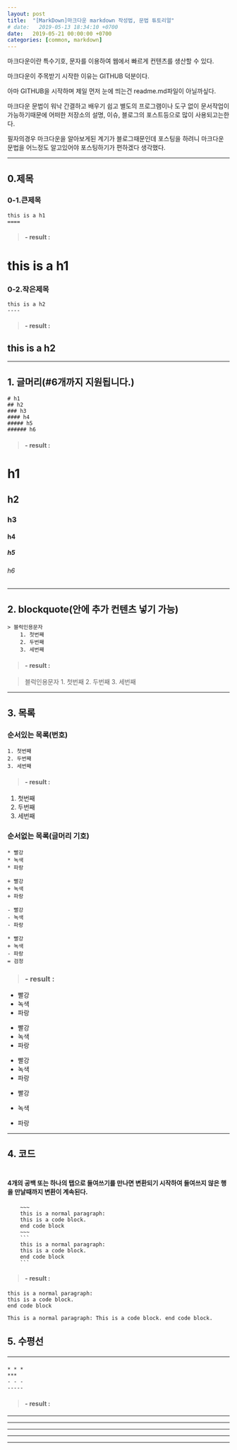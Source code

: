```yaml
---
layout: post
title:  "[MarkDown]마크다운 markdown 작성법, 문법 튜토리얼"
# date:   2019-05-13 18:34:10 +0700
date:   2019-05-21 00:00:00 +0700
categories: [common, markdown]
---
```

마크다운이란 특수기호, 문자를 이용하여 웹에서 빠르게 컨텐츠를 생산할 수 있다.

마크다운이 주목받기 시작한 이유는 GITHUB 덕분이다.

아마 GITHUB을 시작하며 제일 먼저 눈에 띄는건 readme.md파일이 아닐까싶다.

마크다운 문법이 워낙 간결하고 배우기 쉽고 별도의 프로그램이나 도구 없이 문서작업이 가능하기때문에 어떠한 저장소의 설명, 이슈, 블로그의 포스트등으로 많이 사용되고는한다.

필자의경우 마크다운을 알아보게된 계기가 블로그때문인데 포스팅을 하려니 마크다운문법을 어느정도 알고있어야 포스팅하기가 편하겠다 생각했다.

***

## 0.제목

### 0-1.큰제목
~~~
this is a h1
====
~~~

> #### - result :

this is a h1
====

### 0-2.작은제목
~~~
this is a h2
----
~~~

> #### - result :

this is a h2
----

****
 
## 1. 글머리(#6개까지 지원됩니다.)

~~~
# h1
## h2
### h3
#### h4
##### h5
###### h6
~~~

> #### - result :

# h1
## h2
### h3
#### h4
##### h5
###### h6

****

## 2. blockquote(안에 추가 컨텐츠 넣기 가능)
~~~
> 블럭인용문자
	1. 첫번째
	2. 두번째
	3. 세번째
~~~

> #### - result :

> 블럭인용문자
	1. 첫번째
	2. 두번째
	3. 세번째

****

## 3. 목록

### 순서있는 목록(번호)
~~~
1. 첫번째
2. 두번째
3. 세번째
~~~

> #### - result :

1. 첫번째
2. 두번째
3. 세번째

### 순서없는 목록(글머리 기호)
~~~
* 빨강
* 녹색
* 파랑

+ 빨강
+ 녹색
+ 파랑

- 빨강
- 녹색
- 파랑

* 빨강
+ 녹색
- 파랑
= 검정
~~~

> ### - result :

* 빨강
* 녹색
* 파랑

+ 빨강
+ 녹색
+ 파랑

- 빨강
- 녹색
- 파랑

* 빨강
+ 녹색
- 파랑

****

## 4. 코드 <pre><code></code></pre>

#### 4개의 공백 또는 하나의 탭으로 들여쓰기를 만나면 변환되기 시작하여 들여쓰지 않은 행을 만날때까지 변환이 계속된다.

~~~
	~~~
	this is a normal paragraph:
	this is a code block.
	end code block
	~~~
	```
	this is a normal paragraph:
	this is a code block.
	end code block
	```
~~~

> #### - result :

~~~
this is a normal paragraph:
this is a code block.
end code block
~~~
```
This is a normal paragraph: This is a code block. end code block.
```

## 5. 수평선 <hr />
~~~
* * *
***
- - -
-----
~~~

> #### - result :
* * *
***
- - -
-----
  
  

----------------